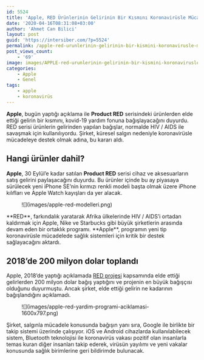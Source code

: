 ```yaml
---
id: 5524
title: 'Apple, RED Ürünlerinin Gelirinin Bir Kısmını Koronavirüsle Mücadele İçin Bağışlayacak'
date: '2020-04-16T08:31:08+03:00'
author: 'Ahmet Can Bilici'
layout: post
guid: 'https://intersiber.com/?p=5524'
permalink: /apple-red-urunlerinin-gelirinin-bir-kismini-koronavirusle-mucadele-icin-bagislayacak/
post_views_count:
    - '69'
image: images/APPLE-red-urunlerinin-gelirinin-bir-kismini-koronavirusle-mucadele-icin-bagislayacak.png
categories:
    - Apple
    - Genel
tags:
    - apple
    - koronavirüs
---
```


**Apple**, bugün yaptığı açıklama ile **Product RED** serisindeki ürünlerden elde ettiği gelirin bir kısmını, kovid-19 yardım fonuna bağışlayacağını duyurdu. RED serisi ürünlerin gelirinden yapılan bağışlar, normalde HIV / AIDS ile savaşmak için kullanılıyordu. Şirket, küresel salgın nedeniyle koronavirüsle mücadeleye destek olmak adına, bu kararı aldı.

## Hangi ürünler dahil?

**Apple**, 30 Eylül’e kadar satılan **Product RED** serisi cihaz ve aksesuarların satış gelirini paylaşacağını duyurdu. Bu ürünler içinde bu ay piyasaya sürülecek yeni iPhone SE’nin kırmızı renkli modeli başta olmak üzere iPhone kılıfları ve Apple Watch kayışları da yer alacak.

<figure class="wp-block-image size-large">![](images/apple-red-modelleri.png)</figure>**RED**, farkındalık yaratarak Afrika ülkelerinde HIV / AIDS’i ortadan kaldırmak için Apple, Nike ve Starbucks gibi büyük şirketlerin arasında devam eden bir ortaklık programı. **Apple**, programın yeni tip koronavirüsle mücadelede sağlık sistemleri için kritik bir destek sağlayacağını aktardı.

## 2018’de 200 milyon dolar toplandı

Apple, 2018’de yaptığı açıklamada [RED projesi](https://www.apple.com/tr/product-red/) kapsamında elde ettiği gelirlerden 200 milyon dolar bağış yaptığını ve projenin en büyük bağışçısı olduğunu duyurmuştu. Ancak şirket, elde ettiği gelirin ne kadarının bağışlandığını açıklamadı.

<figure class="wp-block-image size-large">![](images/apple-red-yardim-programi-aciklamasi-1600x797.png)</figure>Şirket, salgınla mücadele konusunda bağışın yanı sıra, Google ile birlikte bir takip sistemi üzerinde çalışıyor. iOS ve Android cihazlarda kullanılabilecek sistem, Bluetooth teknolojisi ile koronavirüs vakası pozitif olan insanlarla temas kuran diğer insanları takip ederek, virüsün yayılımı ve yeni vakalar konusunda sağlık birimlerine geri bildirimde bulunacak.